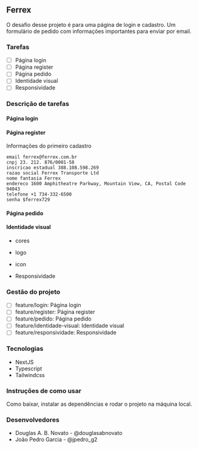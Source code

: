 ## Ferrex 

O desafio desse projeto é para uma página de login e cadastro.
Um formulário de pedido com informações importantes para enviar por email.

### Tarefas

- [ ] Página login
- [ ] Página register
- [ ] Página pedido
- [ ] Identidade visual
- [ ] Responsividade
  
### Descrição de tarefas

#### Página login

#### Página register

Informações do primeiro cadastro

````
email ferrex@ferrex.com.br
cnpj 23. 212. 876/0001-58
inscricao estadual 388.108.598.269
razao social Ferrex Transporte Ltd
nome fantasia Ferrex 
endereco 1600 Amphitheatre Parkway, Mountain View, CA, Postal Code 94043
telefone +1 734-332-6500
senha $ferrex729
````

#### Página pedido

#### Identidade visual

- cores
- logo
- icon

- Responsividade

### Gestão do projeto

- [ ] feature/login: Página login
- [ ] feature/register: Página register
- [ ] feature/pedido: Página pedido
- [ ] feature/identidade-visual: Identidade visual
- [ ] feature/responsividade: Responsividade

### Tecnologias

- NextJS
- Typescript
- Tailwindcss

### Instruções de como usar

Como baixar, instalar as dependências e rodar o projeto na máquina local.

### Desenvolvedores

- Douglas A. B. Novato - @douglasabnovato
- João Pedro Garcia - @jpedro_g2